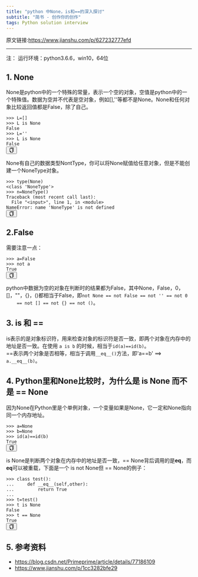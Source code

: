 ```yaml
---
title: "python 中None，is和==的深入探讨"
subtitle: "简书 - 创作你的创作"
tags: Python solution interview
---
```


原文链接:https://www.jianshu.com/p/627232777efd

<hr>
<p>注： 运行环境：python3.6.6，win10，64位</p>
<h2>1. None</h2>
<p>None是python中的一个特殊的常量，表示一个空的对象，空值是python中的一个特殊值。数据为空并不代表是空对象，例如[],''等都不是None。None和任何对象比较返回值都是False，除了自己。</p>
<pre class="line-numbers  language-python"><code class="python  language-python"><span
        class="token operator">&gt;&gt;</span><span
        class="token operator">&gt;</span> L<span class="token operator">=</span><span
        class="token punctuation">[</span><span class="token punctuation">]</span>
<span class="token operator">&gt;&gt;</span><span class="token operator">&gt;</span> L <span
            class="token keyword">is</span> <span class="token boolean">None</span>
<span class="token boolean">False</span>
<span class="token operator">&gt;&gt;</span><span class="token operator">&gt;</span> L<span
            class="token operator">=</span><span class="token string">''</span>
<span class="token operator">&gt;&gt;</span><span class="token operator">&gt;</span> L <span
            class="token keyword">is</span> <span class="token boolean">None</span>
<span class="token boolean">False</span>
<span aria-hidden="true"
      class="line-numbers-rows"><span></span><span></span><span></span><span></span><span></span><span></span></span></code><button
        class="VJbwyy" type="button" aria-label="复制代码"><i aria-label="icon: copy" class="anticon anticon-copy"><svg
        viewBox="64 64 896 896" focusable="false" class="" data-icon="copy" width="1em" height="1em"
        fill="currentColor" aria-hidden="true"><path
        d="M832 64H296c-4.4 0-8 3.6-8 8v56c0 4.4 3.6 8 8 8h496v688c0 4.4 3.6 8 8 8h56c4.4 0 8-3.6 8-8V96c0-17.7-14.3-32-32-32zM704 192H192c-17.7 0-32 14.3-32 32v530.7c0 8.5 3.4 16.6 9.4 22.6l173.3 173.3c2.2 2.2 4.7 4 7.4 5.5v1.9h4.2c3.5 1.3 7.2 2 11 2H704c17.7 0 32-14.3 32-32V224c0-17.7-14.3-32-32-32zM350 856.2L263.9 770H350v86.2zM664 888H414V746c0-22.1-17.9-40-40-40H232V264h432v624z"></path></svg></i></button></pre>
<p>None有自己的数据类型NontType，你可以将None赋值给任意对象，但是不能创建一个NoneType对象。</p>
<pre class="line-numbers  language-python"><code class="python  language-python"><span
        class="token operator">&gt;&gt;</span><span
        class="token operator">&gt;</span> <span class="token builtin">type</span><span
        class="token punctuation">(</span><span class="token boolean">None</span><span
        class="token punctuation">)</span>
<span class="token operator">&lt;</span><span class="token keyword">class</span> <span
            class="token string">'NoneType'</span><span class="token operator">&gt;</span>
<span class="token operator">&gt;&gt;</span><span class="token operator">&gt;</span> n<span
            class="token operator">=</span>NoneType<span class="token punctuation">(</span><span
            class="token punctuation">)</span>
Traceback <span class="token punctuation">(</span>most recent call last<span class="token punctuation">)</span><span
            class="token punctuation">:</span>
  File <span class="token string">"&lt;input&gt;"</span><span class="token punctuation">,</span> line <span
            class="token number">1</span><span class="token punctuation">,</span> <span
            class="token keyword">in</span> <span class="token operator">&lt;</span>module<span
            class="token operator">&gt;</span>
NameError<span class="token punctuation">:</span> name <span class="token string">'NoneType'</span> <span
            class="token keyword">is</span> <span class="token keyword">not</span> defined
<span aria-hidden="true"
      class="line-numbers-rows"><span></span><span></span><span></span><span></span><span></span><span></span></span></code><button
        class="VJbwyy" type="button" aria-label="复制代码"><i aria-label="icon: copy" class="anticon anticon-copy"><svg
        viewBox="64 64 896 896" focusable="false" class="" data-icon="copy" width="1em" height="1em"
        fill="currentColor" aria-hidden="true"><path
        d="M832 64H296c-4.4 0-8 3.6-8 8v56c0 4.4 3.6 8 8 8h496v688c0 4.4 3.6 8 8 8h56c4.4 0 8-3.6 8-8V96c0-17.7-14.3-32-32-32zM704 192H192c-17.7 0-32 14.3-32 32v530.7c0 8.5 3.4 16.6 9.4 22.6l173.3 173.3c2.2 2.2 4.7 4 7.4 5.5v1.9h4.2c3.5 1.3 7.2 2 11 2H704c17.7 0 32-14.3 32-32V224c0-17.7-14.3-32-32-32zM350 856.2L263.9 770H350v86.2zM664 888H414V746c0-22.1-17.9-40-40-40H232V264h432v624z"></path></svg></i></button></pre>
<h2>2.False</h2>
<p>需要注意一点：</p>
<pre class="line-numbers  language-python"><code class="python  language-python"><span
        class="token operator">&gt;&gt;</span><span
        class="token operator">&gt;</span> a<span class="token operator">=</span><span
        class="token boolean">False</span>
<span class="token operator">&gt;&gt;</span><span class="token operator">&gt;</span> <span
            class="token keyword">not</span> a
<span class="token boolean">True</span>
<span aria-hidden="true" class="line-numbers-rows"><span></span><span></span><span></span></span></code><button
        class="VJbwyy" type="button" aria-label="复制代码"><i aria-label="icon: copy" class="anticon anticon-copy"><svg
        viewBox="64 64 896 896" focusable="false" class="" data-icon="copy" width="1em" height="1em"
        fill="currentColor" aria-hidden="true"><path
        d="M832 64H296c-4.4 0-8 3.6-8 8v56c0 4.4 3.6 8 8 8h496v688c0 4.4 3.6 8 8 8h56c4.4 0 8-3.6 8-8V96c0-17.7-14.3-32-32-32zM704 192H192c-17.7 0-32 14.3-32 32v530.7c0 8.5 3.4 16.6 9.4 22.6l173.3 173.3c2.2 2.2 4.7 4 7.4 5.5v1.9h4.2c3.5 1.3 7.2 2 11 2H704c17.7 0 32-14.3 32-32V224c0-17.7-14.3-32-32-32zM350 856.2L263.9 770H350v86.2zM664 888H414V746c0-22.1-17.9-40-40-40H232V264h432v624z"></path></svg></i></button></pre>
<p>python中数据为空的对象在判断时的结果都为False，其中None，False，0，[]，""，{}，()都相当于False，即<code>not None == not False == not '' == not 0
    == not [] == not {} == not ()</code>。</p>
<h2>3. is 和 ==</h2>
<p>is表示的是对象标识符，用来检查对象的标识符是否一致，即两个对象在内存中的地址是否一致。在使用 <code>a is b</code> 的时候，相当于<code>id(a)==id(b)</code>。<br>
    ==表示两个对象是否相等，相当于调用<code>__eq__()</code>方法，即'a==b' ==&gt; <code>a.__eq__(b)</code>。</p>
<h2>4. Python里和None比较时，为什么是 is None 而不是 == None</h2>
<p>因为None在Python里是个单例对象，一个变量如果是None，它一定和None指向同一个内存地址。</p>
<pre class="line-numbers  language-python"><code class="python  language-python"><span
        class="token operator">&gt;&gt;</span><span
        class="token operator">&gt;</span> a<span class="token operator">=</span><span
        class="token boolean">None</span>
<span class="token operator">&gt;&gt;</span><span class="token operator">&gt;</span> b<span
            class="token operator">=</span><span class="token boolean">None</span>
<span class="token operator">&gt;&gt;</span><span class="token operator">&gt;</span> <span
            class="token builtin">id</span><span class="token punctuation">(</span>a<span
            class="token punctuation">)</span><span
            class="token operator">==</span><span class="token builtin">id</span><span
            class="token punctuation">(</span>b<span class="token punctuation">)</span>
<span class="token boolean">True</span>
<span aria-hidden="true" class="line-numbers-rows"><span></span><span></span><span></span><span></span></span></code><button
        class="VJbwyy" type="button" aria-label="复制代码"><i aria-label="icon: copy" class="anticon anticon-copy"><svg
        viewBox="64 64 896 896" focusable="false" class="" data-icon="copy" width="1em" height="1em"
        fill="currentColor" aria-hidden="true"><path
        d="M832 64H296c-4.4 0-8 3.6-8 8v56c0 4.4 3.6 8 8 8h496v688c0 4.4 3.6 8 8 8h56c4.4 0 8-3.6 8-8V96c0-17.7-14.3-32-32-32zM704 192H192c-17.7 0-32 14.3-32 32v530.7c0 8.5 3.4 16.6 9.4 22.6l173.3 173.3c2.2 2.2 4.7 4 7.4 5.5v1.9h4.2c3.5 1.3 7.2 2 11 2H704c17.7 0 32-14.3 32-32V224c0-17.7-14.3-32-32-32zM350 856.2L263.9 770H350v86.2zM664 888H414V746c0-22.1-17.9-40-40-40H232V264h432v624z"></path></svg></i></button></pre>
<p>is None是判断两个对象在内存中的地址是否一致，== None背后调用的是<strong>eq</strong>，而<strong>eq</strong>可以被重载，下面是一个 is not None但 ==
    None的例子：</p>
<pre class="line-numbers  language-python"><code class="python  language-python"><span
        class="token operator">&gt;&gt;</span><span
        class="token operator">&gt;</span> <span class="token keyword">class</span> <span
        class="token class-name">test</span><span
        class="token punctuation">(</span><span class="token punctuation">)</span><span
        class="token punctuation">:</span>
<span class="token punctuation">.</span><span class="token punctuation">.</span><span class="token punctuation">.</span>     <span
            class="token keyword">def</span> <span class="token function">__eq__</span><span
            class="token punctuation">(</span>self<span class="token punctuation">,</span>other<span
            class="token punctuation">)</span><span class="token punctuation">:</span>
<span class="token punctuation">.</span><span class="token punctuation">.</span><span class="token punctuation">.</span>         <span
            class="token keyword">return</span> <span class="token boolean">True</span>
<span class="token punctuation">.</span><span class="token punctuation">.</span><span class="token punctuation">.</span> 
<span class="token operator">&gt;&gt;</span><span class="token operator">&gt;</span> t<span
            class="token operator">=</span>test<span class="token punctuation">(</span><span
            class="token punctuation">)</span>
<span class="token operator">&gt;&gt;</span><span class="token operator">&gt;</span> t <span
            class="token keyword">is</span> <span class="token boolean">None</span>
<span class="token boolean">False</span>
<span class="token operator">&gt;&gt;</span><span class="token operator">&gt;</span> t <span
            class="token operator">==</span> <span class="token boolean">None</span>
<span class="token boolean">True</span>
<span aria-hidden="true"
      class="line-numbers-rows"><span></span><span></span><span></span><span></span><span></span><span></span><span></span><span></span><span></span></span></code><button
        class="VJbwyy" type="button" aria-label="复制代码"><i aria-label="icon: copy" class="anticon anticon-copy"><svg
        viewBox="64 64 896 896" focusable="false" class="" data-icon="copy" width="1em" height="1em"
        fill="currentColor" aria-hidden="true"><path
        d="M832 64H296c-4.4 0-8 3.6-8 8v56c0 4.4 3.6 8 8 8h496v688c0 4.4 3.6 8 8 8h56c4.4 0 8-3.6 8-8V96c0-17.7-14.3-32-32-32zM704 192H192c-17.7 0-32 14.3-32 32v530.7c0 8.5 3.4 16.6 9.4 22.6l173.3 173.3c2.2 2.2 4.7 4 7.4 5.5v1.9h4.2c3.5 1.3 7.2 2 11 2H704c17.7 0 32-14.3 32-32V224c0-17.7-14.3-32-32-32zM350 856.2L263.9 770H350v86.2zM664 888H414V746c0-22.1-17.9-40-40-40H232V264h432v624z"></path></svg></i></button></pre>
<h2>5. 参考资料</h2>
<ul>
    <li><a href="https://blog.csdn.net/Primeprime/article/details/77186109" target="_blank" rel="nofollow">https://blog.csdn.net/Primeprime/article/details/77186109</a>
    </li>
    <li><a href="https://www.jianshu.com/p/1cc3282bfe29" target="_blank">https://www.jianshu.com/p/1cc3282bfe29</a>
    </li>
</ul>
